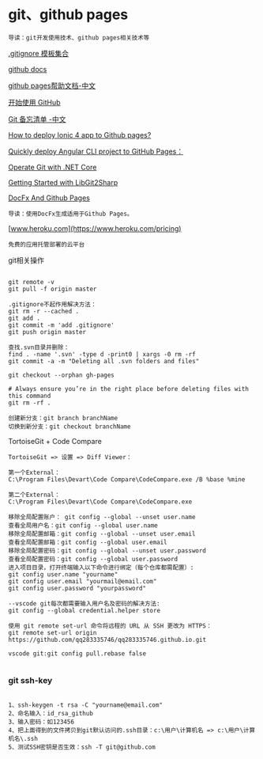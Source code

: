 # git、github pages
```
导读：git开发使用技术、github pages相关技术等
```

[.gitignore 模板集合 ](https://github.com/github/gitignore)

[github docs](https://docs.github.com/cn)

[github pages帮助文档-中文](https://help.github.com/cn)

[开始使用 GitHub](https://docs.github.com/cn/enterprise-server@2.19/github/getting-started-with-github)

[Git 备忘清单 -中文](https://github.github.com/training-kit/downloads/zh_CN/github-git-cheat-sheet/)

[How to deploy Ionic 4 app to Github pages?](https://stackoverflow.com/questions/53036381/how-to-deploy-ionic-4-app-to-github-pages)

[Quickly deploy Angular CLI project to GitHub Pages：](https://medium.com/@swarnakishore/deploying-angular-cli-project-to-github-pages-db49246598a1)

[Operate Git with .NET Core](https://edi.wang/post/2019/3/26/operate-git-with-net-core)

[Getting Started with LibGit2Sharp](http://www.woodwardweb.com/git/getting_started_2.html)

[DocFx And Github Pages](http://www.hardkoded.com/blog/creating-docfx-site)

```
导读：使用DocFx生成适用于Github Pages。
```

[www.heroku.com](https://www.heroku.com/pricing)
```
免费的应用托管部署的云平台
```

git相关操作
```

git remote -v
git pull -f origin master

.gitignore不起作用解决方法：
git rm -r --cached .
git add .
git commit -m 'add .gitignore'
git push origin master

查找.svn目录并删除：
find . -name '.svn' -type d -print0 | xargs -0 rm -rf
git commit -a -m "Deleting all .svn folders and files"

git checkout --orphan gh-pages

# Always ensure you’re in the right place before deleting files with this command
git rm -rf .

创建新分支：git branch branchName
切换到新分支：git checkout branchName
```

TortoiseGit + Code Compare
```
TortoiseGit => 设置 => Diff Viewer：

第一个External：
C:\Program Files\Devart\Code Compare\CodeCompare.exe /B %base %mine

第二个External：
C:\Program Files\Devart\Code Compare\CodeCompare.exe

移除全局配置账户： git config --global --unset user.name
查看全局用户名：git config --global user.name
移除全局配置邮箱：git config --global --unset user.email
查看全局配置邮箱：git config --global user.email
移除全局配置密码：git config --global --unset user.password
查看全局配置密码：git config --global user.password
进入项目目录，打开终端输入以下命令进行绑定（每个仓库都需配置）:
git config user.name "yourname"
git config user.email "yourmail@email.com"
git config user.password "yourpassword"

--vscode git每次都需要输入用户名及密码的解决方法:
git config --global credential.helper store

使用 git remote set-url 命令将远程的 URL 从 SSH 更改为 HTTPS：
git remote set-url origin https://github.com/qq283335746/qq283335746.github.io.git

vscode git:git config pull.rebase false


```

### git ssh-key
```

1、ssh-keygen -t rsa -C "yourname@email.com"
2、命名输入：id_rsa_github
3、输入密码：如123456
4、把上面得到的文件拷贝到git默认访问的.ssh目录：c:\用户\计算机名 => c:\用户\计算机名\.ssh
5、测试SSH密钥是否生效：ssh -T git@github.com 


```